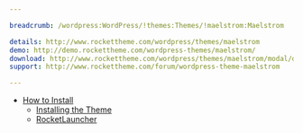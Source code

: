 ```yaml
---

breadcrumb: /wordpress:WordPress/!themes:Themes/!maelstrom:Maelstrom

details: http://www.rockettheme.com/wordpress/themes/maelstrom
demo: http://demo.rockettheme.com/wordpress-themes/maelstrom/
download: http://www.rockettheme.com/wordpress/themes/maelstrom/modal/downloads
support: http://www.rockettheme.com/forum/wordpress-theme-maelstrom

---
```


* [How to Install](../../start/themes.md#how-to-install)
    * [Installing the Theme](../../start/themes.md#installing-the-theme)
    * [RocketLauncher](../../start/rocketlauncher.md)
